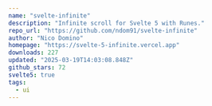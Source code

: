 ```yaml
---
name: "svelte-infinite"
description: "Infinite scroll for Svelte 5 with Runes."
repo_url: "https://github.com/ndom91/svelte-infinite"
author: "Nico Domino"
homepage: "https://svelte-5-infinite.vercel.app"
downloads: 227
updated: "2025-03-19T14:03:08.848Z"
github_stars: 72
svelte5: true
tags: 
  - ui
---
```


